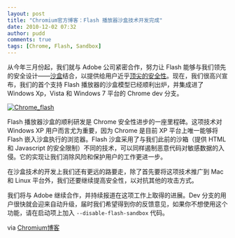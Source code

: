 ```yaml
---
layout: post
title: "Chromium官方博客：Flash 播放器沙盒技术开发完成"
date: 2010-12-02 07:32
author: pudd
comments: true
tags: [Chrome, Flash, Sandbox]
---
```

从今年三月份起，我们就与 Adobe 公司紧密合作，努力让 Flash 能够与我们领先的安全设计——[沙盒](http://www.chromi.org/archives/tag/sandbox)结合，以提供给用户近乎[顶尖的安全性](http://www.chromi.org/archives/8456)。现在，我们很高兴宣布，我们的首个支持 Flash 播放器的沙盒模型已经顺利出炉，并集成进了 Windows Xp，Vista 和 Windows 7 平台的 Chrome dev 分支。

<a href="http://img.chromi.org/2010/11/Adobe-flash-bug.jpg">![](http://img.chromi.org/2010/11/Adobe-flash-bug.jpg "Chrome_flash")</a>

Flash 播放器沙盒的顺利研发是 Chrome 安全性进步的一座里程碑。这项技术对 Windows XP 用户而言尤为重要，因为 Chrome 是目前 XP 平台上唯一能够将 Flash 嵌入沙盒执行的浏览器。Flash 沙盒采用了与我们此前的沙箱（提供 HTML 和 Javascript 的安全限制）不同的技术，可以同样遏制恶意代码对敏感数据的入侵。它的实现让我们消除风险和保护用户的工作更进一步。

在沙盒技术的开发上我们还有更远的路要走，除了首先要将这项技术推广到 Mac 和 Linux 平台外，我们还要继续提高安全性，以对抗其他的攻击方式。

我们将与 Adobe 继续合作，并持续报道在这项工作上取得的进展。Dev 分支的用户很快就会迎来自动升级，届时我们希望得到你的反馈意见，如果你不想使用这个功能，请在启动项上加入 `--disable-flash-sandbox` 代码。

via [Chromium博客](http://blog.chromium.org/2010/12/rolling-out-sandbox-for-adobe-flash.html)
